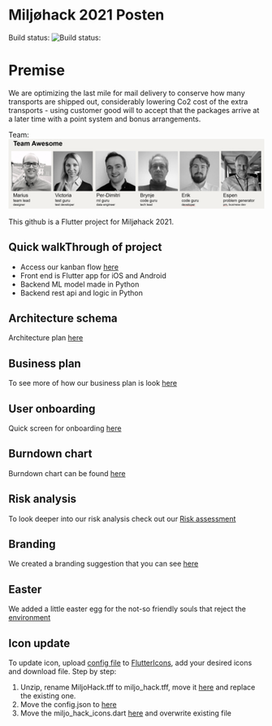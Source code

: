 # Miljøhack 2021 Posten
Build status: ![Build status:](https://github.com/brynjen/miljohack2021/actions/workflows/dart.yml/badge.svg)

# Premise
We are optimizing the last mile for mail delivery to conserve how many transports are shipped out,
considerably lowering Co2 cost of the extra transports - using customer good will to accept that
the packages arrive at a later time with a point system and bonus arrangements.

Team: ![Team Awesome](team-awesome.png "Team awesome")


This github is a Flutter project for Miljøhack 2021.

## Quick walkThrough of project
- Access our kanban flow [here](https://github.com/brynjen/miljohack2021/projects/1)
- Front end is Flutter app for iOS and Android
- Backend ML model made in Python
- Backend rest api and logic in Python

## Architecture schema
Architecture plan [here](MiljohackArchitecture)

## Business plan
To see more of how our business plan is look [here](business-plan.png)

## User onboarding
Quick screen for onboarding [here](bruker-onboarding.png)

## Burndown chart
Burndown chart can be found [here](burndown.png)

## Risk analysis
To look deeper into our risk analysis check out our [Risk assessment](forretningsrisk.png)

## Branding
We created a branding suggestion that you can see [here](branding.png)

## Easter
We added a little easter egg for the not-so friendly souls that reject the [environment](easteregg.png)

## Icon update
To update icon, upload [config file](assets/icons/config.json) to [FlutterIcons](https://www.fluttericons.com),
add your desired icons and download file. Step by step:
1. Unzip, rename MiljoHack.tff to miljo_hack.tff, move it [here](assets/icons/) and replace the 
   existing one.
2. Move the config.json to [here](assets/icons/)
3. Move the miljo_hack_icons.dart [here](presentation/core/icons/) and overwrite existing file